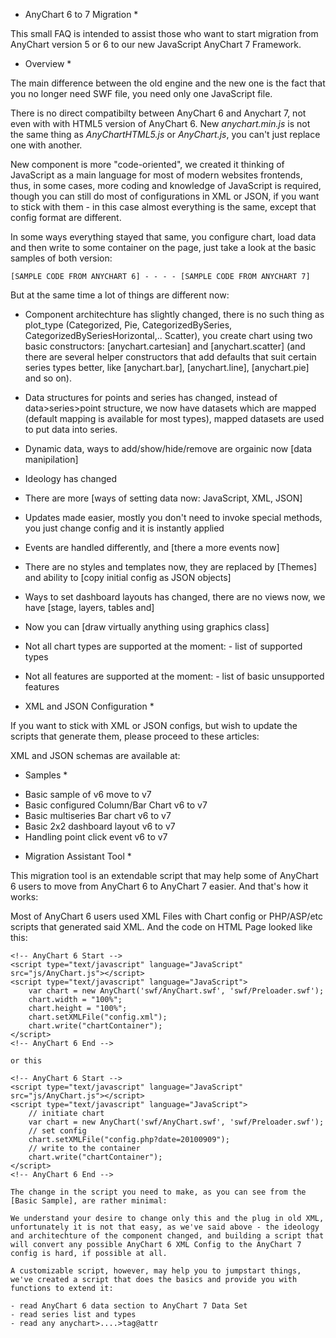 * AnyChart 6 to 7 Migration *

This small FAQ is intended to assist those who want to start migration from AnyChart version 5 or 6 to our new JavaScript AnyChart 7 Framework. 

* Overview *

The main difference between the old engine and the new one is the fact that you no longer need SWF file, you need only one JavaScript file.

There is no direct compatibilty between AnyChart 6 and Anychart 7, not even with with HTML5 version of AnyChart 6. New <i>anychart.min.js</i> is not the same thing as <i>AnyChartHTML5.js</i> or <i>AnyChart.js</i>, you can't just replace one with another.

New component is more "code-oriented", we created it thinking of JavaScript as a main language for most of modern websites frontends, thus, in some cases, more coding and knowledge of JavaScript is required, though you can still do most of configurations in XML or JSON, if you want to stick with them - in this case almost everything is the same, except that config format are different.

In some ways everything stayed that same, you configure chart, load data and then write to some container on the page, just take a look at the basic samples of both version:

	[SAMPLE CODE FROM ANYCHART 6] - - - - [SAMPLE CODE FROM ANYCHART 7]

But at the same time a lot of things are different now:

- Component architechture has slightly changed, there is no	such thing as plot_type (Categorized, Pie, CategorizedBySeries, CategorizedBySeriesHorizontal,.. Scatter), you create chart using two basic constructors: [anychart.cartesian] and [anychart.scatter] (and there are several helper constructors that add defaults that suit certain series types better, like [anychart.bar], [anychart.line], [anychart.pie] and so on).

- Data structures for points and series has changed, instead of data>series>point structure, we now have datasets which are mapped (default mapping is available for most types), mapped datasets are used to put data into series.

- Dynamic data, ways to add/show/hide/remove are orgainic now [data manipilation]

- Ideology has changed

- There are more [ways of setting data now: JavaScript, XML, JSON]

- Updates made easier, mostly you don't need to invoke special methods, you just change config and it is instantly applied 

- Events are handled differently, and [there a more events now]

- There are no styles and templates now, they are replaced by [Themes] and ability to [copy initial config as JSON objects]

- Ways to set dashboard layouts has changed, there are no views now, we have [stage, layers, tables and]

- Now you can [draw virtually anything using graphics class]

- Not all chart types are supported at the moment:
		- list of supported types
- Not all features are supported at the moment:
		- list of basic unsupported features

* XML and JSON Configuration *

If you want to stick with XML or JSON configs, but wish to update the scripts that generate them, please proceed to these articles:

XML and JSON schemas are available at:

* Samples *

- Basic sample of v6 move to v7
- Basic configured Column/Bar Chart v6 to v7
- Basic multiseries Bar chart v6 to v7
- Basic 2x2 dashboard layout v6 to v7
- Handling point click event v6 to v7

* Migration Assistant Tool *

This migration tool is an extendable script that may help some of AnyChart 6 users to move from AnyChart 6 to AnyChart 7 easier. And that's how it works:

Most of AnyChart 6 users used XML Files with Chart config or PHP/ASP/etc scripts that generated said XML. And the code on HTML Page looked like this:

	<!-- AnyChart 6 Start -->
	<script type="text/javascript" language="JavaScript" src="js/AnyChart.js"></script>
	<script type="text/javascript" language="JavaScript">
	    var chart = new AnyChart('swf/AnyChart.swf', 'swf/Preloader.swf');
	    chart.width = "100%";
        chart.height = "100%";
        chart.setXMLFile("config.xml");
	    chart.write("chartContainer");
	</script>
	<!-- AnyChart 6 End -->

	or this

	<!-- AnyChart 6 Start -->
	<script type="text/javascript" language="JavaScript" src="js/AnyChart.js"></script>
	<script type="text/javascript" language="JavaScript">
		// initiate chart
	    var chart = new AnyChart('swf/AnyChart.swf', 'swf/Preloader.swf');
	    // set config
        chart.setXMLFile("config.php?date=20100909");
        // write to the container
	    chart.write("chartContainer");
	</script>
	<!-- AnyChart 6 End -->

	The change in the script you need to make, as you can see from the [Basic Sample], are rather minimal:

<script type="text/javascript" language="JavaScript" src="js/anychart.min.js"></script>
<script type="text/javascript">
        anychart.onDocumentReady(function() {
        	// initiate chart
            var chart;

   			// set config
   			// ???

   			// set container and draw
            chart.container("chartContainer");
            chart.draw();
        });
    </script>

    We understand your desire to change only this and the plug in old XML, unfortunately it is not that easy, as we've said above - the ideology and architechture of the component changed, and building a script that will convert any possible AnyChart 6 XML Config to the AnyChart 7 config is hard, if possible at all.

    A customizable script, however, may help you to jumpstart things, we've created a script that does the basics and provide you with functions to extend it:

    - read AnyChart 6 data section to AnyChart 7 Data Set
    - read series list and types
    - read any anychart>....>tag@attr


